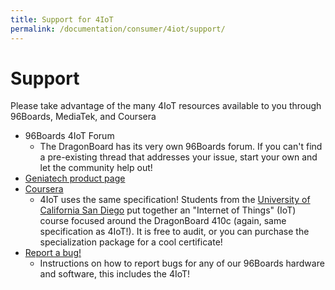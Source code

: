 ```yaml
---
title: Support for 4IoT
permalink: /documentation/consumer/4iot/support/
---
```


# Support

Please take advantage of the many 4IoT resources available to you through 96Boards, MediaTek, and Coursera

- 96Boards 4IoT Forum
   - The DragonBoard has its very own 96Boards forum. If you can't find a pre-existing thread that addresses your issue, start your own and let the community help out!
- [Geniatech product page](https://www.geniatech.com/product/developer-board-4-iot/)
- [Coursera](https://www.coursera.org/specializations/internet-of-things)
   - 4IoT uses the same specification! Students from the [University of California San Diego](https://ucsd.edu/) put together an "Internet of Things" (IoT) course focused around the DragonBoard 410c (again, same specification as 4IoT!). It is free to audit, or you can purchase the specialization package for a cool certificate!
- [Report a bug!](../../../Report_a_bug.md)
   - Instructions on how to report bugs for any of our 96Boards hardware and software, this includes the 4IoT!
